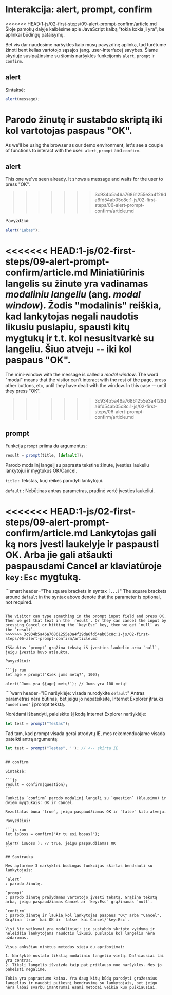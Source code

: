 # Interakcija: alert, prompt, confirm

<<<<<<< HEAD:1-js/02-first-steps/09-alert-prompt-confirm/article.md
Šioje pamokų dalyje kalbėsime apie JavaScript kalbą "tokia kokia ji yra", be aplinkai būdingų pataisymų.

Bet vis dar naudosime naršykles kaip mūsų pavyzdinę aplinką, tad turėtume žinoti bent kelias vartotojo sąsajos (ang. user-interface) savybes. Šiame skyriuje susipažinsime su šiomis naršyklės funkcijomis `alert`, `prompt` ir `confirm`.

## alert

Sintaksė:

```js
alert(message);
```

Parodo žinutę ir sustabdo skriptą iki kol vartotojas paspaus "OK".
=======
As we'll be using the browser as our demo environment, let's see a couple of functions to interact with the user: `alert`, `prompt` and `confirm`.

## alert

This one we've seen already. It shows a message and waits for the user to press "OK".
>>>>>>> 3c934b5a46a76861255e3a4f29da6fd54ab05c8c:1-js/02-first-steps/06-alert-prompt-confirm/article.md

Pavyzdžiui:

```js run
alert("Labas");
```

<<<<<<< HEAD:1-js/02-first-steps/09-alert-prompt-confirm/article.md
Miniatiūrinis langelis su žinute yra vadinamas *modaliniu langeliu* (ang. *modal window*). Žodis "modalinis" reiškia, kad lankytojas negali naudotis likusiu puslapiu, spausti kitų mygtukų ir t.t. kol nesusitvarkė su langeliu. Šiuo atveju -- iki kol paspaus "OK".
=======
The mini-window with the message is called a *modal window*. The word "modal" means that the visitor can't interact with the rest of the page, press other buttons, etc, until they have dealt with the window. In this case -- until they press "OK".
>>>>>>> 3c934b5a46a76861255e3a4f29da6fd54ab05c8c:1-js/02-first-steps/06-alert-prompt-confirm/article.md

## prompt

Funkcija `prompt` priima du argumentus:

```js no-beautify
result = prompt(title, [default]);
```

Parodo modalinį langelį su paprasta tekstine žinute, įvesties laukeliu lankytojui ir mygtukus OK/Cancel.

`title`
: Tekstas, kurį reikės parodyti lankytojui.

`default`
: Nebūtinas antras parametras, pradinė vertė įvesties laukeliui.

<<<<<<< HEAD:1-js/02-first-steps/09-alert-prompt-confirm/article.md
Lankytojas gali ką nors įvesti laukelyje ir paspausti OK. Arba jie gali atšaukti paspausdami Cancel ar klaviatūroje `key:Esc` mygtuką.
=======
```smart header="The square brackets in syntax `[...]`"
The square brackets around `default` in the syntax above denote that the parameter is optional, not required.
```

The visitor can type something in the prompt input field and press OK. Then we get that text in the `result`. Or they can cancel the input by pressing Cancel or hitting the `key:Esc` key, then we get `null` as the `result`.
>>>>>>> 3c934b5a46a76861255e3a4f29da6fd54ab05c8c:1-js/02-first-steps/06-alert-prompt-confirm/article.md

Iššauktas `prompt` grąžina tekstą iš įvesties laukelio arba `null`, jeigu įvestis buvo atšaukta.

Pavyzdžiui:

```js run
let age = prompt('Kiek jums metų?', 100);

alert(`Jums yra ${age} metų!`); // Jums yra 100 metų!
```

````warn header="IE naršyklėje: visada nurodykite `default`"
Antras parametras nėra būtinas, bet jeigu jo nepateiksite, Internet Explorer įtrauks `"undefined"` į prompt tekstą.

Norėdami išbandyti, paleiskite šį kodą Internet Explorer naršyklėje:

```js run
let test = prompt("Testas");
```

Tad tam, kad prompt visada gerai atrodytų IE, mes rekomenduojame visada pateikti antrą argumentą:

```js run
let test = prompt("Testas", ''); // <-- skirta IE
```
````

## confirm

Sintaksė:

```js
result = confirm(question);
```

Funkcija `confirm` parodo modalinį langelį su `question` (klausimu) ir dviem mygtukais: OK ir Cancel.

Rezultatas būna `true`, jeigu paspaudžiamas OK ir `false` kitu atveju.

Pavyzdžiui:

```js run
let isBoss = confirm("Ar tu esi bosas?");

alert( isBoss ); // true, jeigu paspaudžiamas OK
```

## Santrauka

Mes aptarėme 3 naršyklei būdingas funkcijas skirtas bendrauti su lankytojais:

`alert`
: parodo žinutę.

`prompt`
: parodo žinutę prašydamas vartotojo įvesti tekstą. Grąžina tekstą arba, jeigu paspaudžiamas Cancel ar `key:Esc` grąžinamas `null`.

`confirm`
: parodo žinutę ir laukia kol lankytojas paspaus "OK" arba "Cancel". Grąžina `true` kai OK ir `false` kai Cancel/`key:Esc`.

Visi šie veiksmai yra modaliniai: jie sustabdo skripto vykdymą ir neleidžia lankytojams naudotis likusiu puslapiu kol langelis nėra uždaromas.

Visus anksčiau minėtus metodus sieja du apribojimai:

1. Naršyklė nustato tikslią modalinio langelio vietą. Dažniausiai tai yra centras.
2. Tiksli langelio išvaizda taip pat priklauso nuo naršyklės. Mes jo pakeisti negalime.

Tokia yra paprastumo kaina. Yra daug kitų būdų parodyti gražesnius langelius ir naudoti puikesnį bendravimą su lankytojais, bet jeigu nėra labai svarbu įmantrumai esami metodai veikia kuo puikiausiai. 
